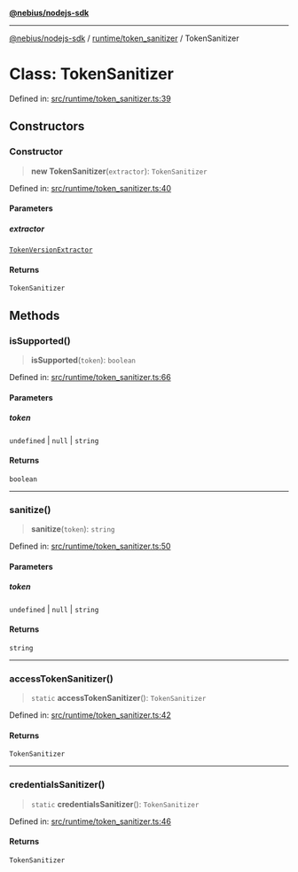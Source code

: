 [**@nebius/nodejs-sdk**](../../../README.md)

---

[@nebius/nodejs-sdk](../../../README.md) / [runtime/token_sanitizer](../README.md) / TokenSanitizer

# Class: TokenSanitizer

Defined in: [src/runtime/token_sanitizer.ts:39](https://github.com/nebius/nodejs-sdk/blob/2ec552fb564ad8fdbf78c4eb6e73ce9101501e8a/src/runtime/token_sanitizer.ts#L39)

## Constructors

### Constructor

> **new TokenSanitizer**(`extractor`): `TokenSanitizer`

Defined in: [src/runtime/token_sanitizer.ts:40](https://github.com/nebius/nodejs-sdk/blob/2ec552fb564ad8fdbf78c4eb6e73ce9101501e8a/src/runtime/token_sanitizer.ts#L40)

#### Parameters

##### extractor

[`TokenVersionExtractor`](../interfaces/TokenVersionExtractor.md)

#### Returns

`TokenSanitizer`

## Methods

### isSupported()

> **isSupported**(`token`): `boolean`

Defined in: [src/runtime/token_sanitizer.ts:66](https://github.com/nebius/nodejs-sdk/blob/2ec552fb564ad8fdbf78c4eb6e73ce9101501e8a/src/runtime/token_sanitizer.ts#L66)

#### Parameters

##### token

`undefined` | `null` | `string`

#### Returns

`boolean`

---

### sanitize()

> **sanitize**(`token`): `string`

Defined in: [src/runtime/token_sanitizer.ts:50](https://github.com/nebius/nodejs-sdk/blob/2ec552fb564ad8fdbf78c4eb6e73ce9101501e8a/src/runtime/token_sanitizer.ts#L50)

#### Parameters

##### token

`undefined` | `null` | `string`

#### Returns

`string`

---

### accessTokenSanitizer()

> `static` **accessTokenSanitizer**(): `TokenSanitizer`

Defined in: [src/runtime/token_sanitizer.ts:42](https://github.com/nebius/nodejs-sdk/blob/2ec552fb564ad8fdbf78c4eb6e73ce9101501e8a/src/runtime/token_sanitizer.ts#L42)

#### Returns

`TokenSanitizer`

---

### credentialsSanitizer()

> `static` **credentialsSanitizer**(): `TokenSanitizer`

Defined in: [src/runtime/token_sanitizer.ts:46](https://github.com/nebius/nodejs-sdk/blob/2ec552fb564ad8fdbf78c4eb6e73ce9101501e8a/src/runtime/token_sanitizer.ts#L46)

#### Returns

`TokenSanitizer`
